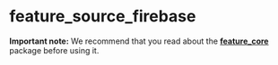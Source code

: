 # feature_source_firebase

**Important note:** We recommend that you read about 
the [**feature_core**](https://pub.dev/packages/feature_core) package before using it.